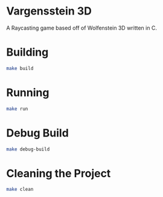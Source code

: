 # Vargensstein 3D

A Raycasting game based off of Wolfenstein 3D written in C.

# Building

```bash
make build
```

# Running

```bash
make run
```

# Debug Build

```bash
make debug-build
```

# Cleaning the Project

```bash
make clean
```
